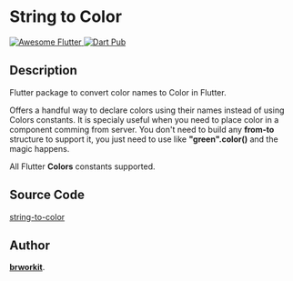 # String to Color

<a href="https://github.com/Solido/awesome-flutter">
   <img alt="Awesome Flutter" src="https://img.shields.io/badge/Awesome-Flutter-blue.svg?longCache=true&style=flat-square" />
</a>

<a href="https://pub.dev/packages/slide_container">
   <img alt="Dart Pub" src="https://img.shields.io/pub/v/slide_container.svg?color=orange&style=flat-square" />
</a>

## Description
Flutter package to convert color names to Color in Flutter.

Offers a handful way to declare colors using their names instead of using Colors constants.
It is specialy useful when you need to place color in a component comming from server. 
You don't need to build any **from-to** structure to support it, you just need to use like **"green".color()** and the 
magic happens. 

All Flutter **Colors** constants supported.

## Source Code

[string-to-color](https://github.com/brworkit/flutter-package-string-to-color)

## Author

[**brworkit**](https://github.com/brworkit).